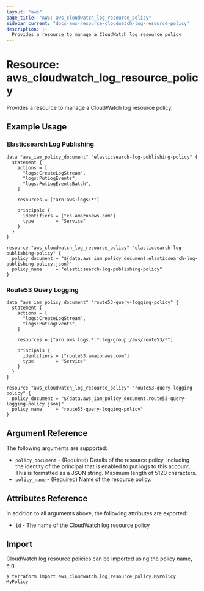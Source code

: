 ```yaml
---
layout: "aws"
page_title: "AWS: aws_cloudwatch_log_resource_policy"
sidebar_current: "docs-aws-resource-cloudwatch-log-resource-policy"
description: |-
  Provides a resource to manage a CloudWatch log resource policy
---
```


# Resource: aws_cloudwatch_log_resource_policy

Provides a resource to manage a CloudWatch log resource policy.

## Example Usage

### Elasticsearch Log Publishing

```hcl
data "aws_iam_policy_document" "elasticsearch-log-publishing-policy" {
  statement {
    actions = [
      "logs:CreateLogStream",
      "logs:PutLogEvents",
      "logs:PutLogEventsBatch",
    ]

    resources = ["arn:aws:logs:*"]

    principals {
      identifiers = ["es.amazonaws.com"]
      type        = "Service"
    }
  }
}

resource "aws_cloudwatch_log_resource_policy" "elasticsearch-log-publishing-policy" {
  policy_document = "${data.aws_iam_policy_document.elasticsearch-log-publishing-policy.json}"
  policy_name     = "elasticsearch-log-publishing-policy"
}
```

### Route53 Query Logging

```hcl
data "aws_iam_policy_document" "route53-query-logging-policy" {
  statement {
    actions = [
      "logs:CreateLogStream",
      "logs:PutLogEvents",
    ]

    resources = ["arn:aws:logs:*:*:log-group:/aws/route53/*"]

    principals {
      identifiers = ["route53.amazonaws.com"]
      type        = "Service"
    }
  }
}

resource "aws_cloudwatch_log_resource_policy" "route53-query-logging-policy" {
  policy_document = "${data.aws_iam_policy_document.route53-query-logging-policy.json}"
  policy_name     = "route53-query-logging-policy"
}
```

## Argument Reference

The following arguments are supported:

* `policy_document` - (Required) Details of the resource policy, including the identity of the principal that is enabled to put logs to this account. This is formatted as a JSON string. Maximum length of 5120 characters.
* `policy_name` - (Required) Name of the resource policy.

## Attributes Reference

In addition to all arguments above, the following attributes are exported:

* `id` - The name of the CloudWatch log resource policy

## Import

CloudWatch log resource policies can be imported using the policy name, e.g.

```
$ terraform import aws_cloudwatch_log_resource_policy.MyPolicy MyPolicy
```
